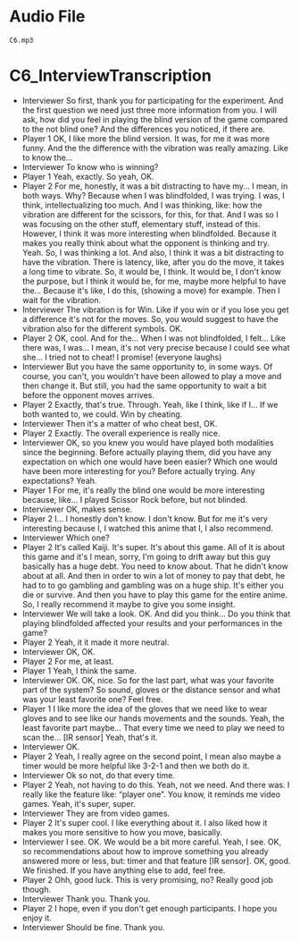 # Audio File
    C6.mp3
# C6_InterviewTranscription
- Interviewer
    So first, thank you for participating for the experiment. And the first question we need just three more information from you. I will ask, how did you feel in playing the blind version of the game compared to the not blind one? And the differences you noticed, if there are.
- Player 1
    OK, I like more the blind version. It was, for me it was more funny. And the the difference with the vibration was really amazing. Like to know the…
- Interviewer
    To know who is winning?
- Player 1
    Yeah, exactly. So yeah, OK.
- Player 2
    For me, honestly, it was a bit distracting to have my… I mean, in both ways. Why? Because when I was blindfolded, I was trying. I was, I think, intellectualizing too much. And I was thinking, like: how the vibration are different for the scissors, for this, for that. And I was so I was focusing on the other stuff, elementary stuff, instead of this. However, I think it was more interesting when blindfolded. Because it makes you really think about what the opponent is thinking and try. Yeah. So, I was thinking a lot. And also, I think it was a bit distracting to have the vibration. There is latency, like, after you do the move, it takes a long time to vibrate. So, it would be, I think. It would be, I don't know the purpose, but I think it would be, for me, maybe more helpful to have the… Because it's like, I do this, (showing a move) for example. Then I wait for the vibration.
- Interviewer
    The vibration is for Win. Like if you win or if you lose you get a difference it's not for the moves. So, you would suggest to have the vibration also for the different symbols. OK.
- Player 2
    OK, cool. And for the… When I was not blindfolded, I felt… Like there was, I was… I mean, it's not very precise because I could see what she… I tried not to cheat! I promise!
(everyone laughs)
- Interviewer
    But you have the same opportunity to, in some ways. Of course, you can't, you wouldn't have been allowed to play a move and then change it. But still, you had the same opportunity to wait a bit before the opponent moves arrives.
- Player 2
    Exactly, that's true. Through. Yeah, like I think, like if I… If we both wanted to, we could. Win by cheating.
- Interviewer
    Then it's a matter of who cheat best, OK.
- Player 2
    Exactly. The overall experience is really nice.
- Interviewer
    OK, so you knew you would have played both modalities since the beginning. Before actually playing them, did you have any expectation on which one would have been easier? Which one would have been more interesting for you? Before actually trying. Any expectations? Yeah.
- Player 1
    For me, it's really the blind one would be more interesting because, like… I played Scissor Rock before, but not blinded.
- Interviewer
    OK, makes sense.
- Player 2
    I… I honestly don't know. I don't know. But for me it's very interesting because I, I watched this anime that I, I also recommend.
- Interviewer
    Which one?
- Player 2 
    It's called Kaiji. It's super. It's about this game. All of it is about this game and it's I mean, sorry, I'm going to drift away but this guy basically has a huge debt. You need to know about. That he didn't know about at all. And then in order to win a lot of money to pay that debt, he had to to go gambling and gambling was on a huge ship. It's either you die or survive. And then you have to play this game for the entire anime. So, I really recommend it maybe to give you some insight.
- Interviewer
    We will take a look. OK. And did you think… Do you think that playing blindfolded affected your results and your performances in the game?
- Player 2
    Yeah, it it made it more neutral.
- Interviewer
    OK, OK.
- Player 2
    For me, at least.
- Player 1
    Yeah, I think the same.
- Interviewer
    OK. OK, nice. So for the last part, what was your favorite part of the system? So sound, gloves or the distance sensor and what was your least favorite one? Feel free.
- Player 1
    I like more the idea of the gloves that we need like to wear gloves and to see like our hands movements and the sounds. Yeah, the least favorite part maybe… That every time we need to play we need to scan the... [IR sensor] Yeah, that's it.
- Interviewer
    OK.
- Player 2
    Yeah, I really agree on the second point, I mean also maybe a timer would be more helpful like 3-2-1 and then we both do it.
- Interviewer
    Ok so not, do that every time.
- Player 2
    Yeah, not having to do this. Yeah, not we need. And there was. I really like the feature like: “player one”. You know, it reminds me video games. Yeah, it's super, super. 
- Interviewer
    They are from video games.
- Player 2
    It's super cool. I like everything about it. I also liked how it makes you more sensitive to how you move, basically.
- Interviewer
    I see. OK. We would be a bit more careful. Yeah, I see. OK, so recommendations about how to improve something you already answered more or less, but: timer and that feature [IR sensor]. OK, good. We finished. If you have anything else to add, feel free.
- Player 2
    Ohh, good luck. This is very promising, no? Really good job though.
- Interviewer
    Thank you. Thank you.
- Player 2
    I hope, even if you don't get enough participants. I hope you enjoy it.
- Interviewer
    Should be fine. Thank you.
